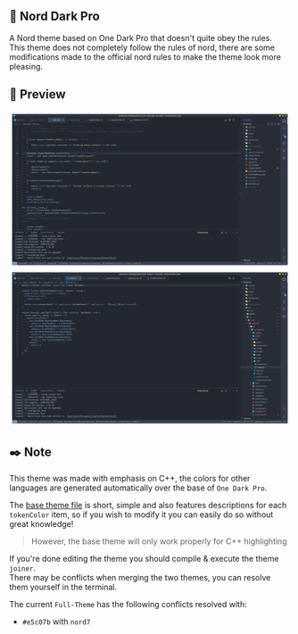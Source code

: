 ## 🎉 Nord Dark Pro
A Nord theme based on One Dark Pro that doesn't quite obey the rules.  
This theme does not completely follow the rules of nord, there are some modifications made to the official nord rules to make the theme look more pleasing.

## 👀 Preview

![cpp-code](https://github.com/Curve/Nord-Dark-Pro/raw/HEAD/images/cpp-code.png)
![ts-code](https://github.com/Curve/Nord-Dark-Pro/raw/HEAD/images/ts-code.png)

## ✒️ Note

This theme was made with emphasis on C++, the colors for other languages are generated automatically over the base of `One Dark Pro`.

The [base theme file](https://github.com/Curve/Nord-Dark-Pro/blob/HEAD/themes/Nord-Dark-Pro%20Base.json) is short, simple and also features descriptions for each `tokenColor` item, so if you wish to modify it you can easily do so without great knowledge!  
> However, the base theme will only work properly for C++ highlighting

If you're done editing the theme you should compile & execute the theme `joiner`.  
There may be conflicts when merging the two themes, you can resolve them yourself in the terminal.  

The current `Full-Theme` has the following conflicts resolved with:
- `#e5c07b` with `nord7`

